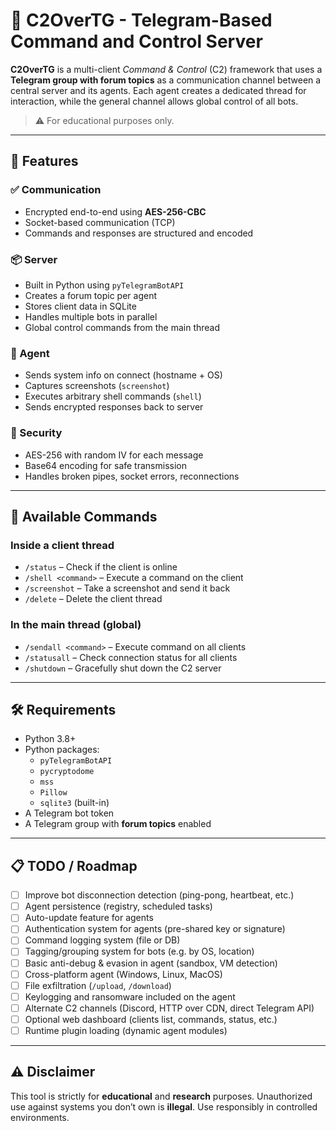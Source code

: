 # 🧠 C2OverTG - Telegram-Based Command and Control Server

**C2OverTG** is a multi-client *Command & Control* (C2) framework that uses a **Telegram group with forum topics** as a communication channel between a central server and its agents. Each agent creates a dedicated thread for interaction, while the general channel allows global control of all bots.

> ⚠️ For educational purposes only.

---

## 🚀 Features

### ✅ Communication
- Encrypted end-to-end using **AES-256-CBC**
- Socket-based communication (TCP)
- Commands and responses are structured and encoded

### 📦 Server
- Built in Python using `pyTelegramBotAPI`
- Creates a forum topic per agent
- Stores client data in SQLite
- Handles multiple bots in parallel
- Global control commands from the main thread

### 🧠 Agent
- Sends system info on connect (hostname + OS)
- Captures screenshots (`screenshot`)
- Executes arbitrary shell commands (`shell`)
- Sends encrypted responses back to server

### 🔐 Security
- AES-256 with random IV for each message
- Base64 encoding for safe transmission
- Handles broken pipes, socket errors, reconnections

---

## 📖 Available Commands

### Inside a client thread
- `/status` – Check if the client is online
- `/shell <command>` – Execute a command on the client
- `/screenshot` – Take a screenshot and send it back
- `/delete` – Delete the client thread

### In the main thread (global)
- `/sendall <command>` – Execute command on all clients
- `/statusall` – Check connection status for all clients
- `/shutdown` – Gracefully shut down the C2 server

---

## 🛠 Requirements

- Python 3.8+
- Python packages:
  - `pyTelegramBotAPI`
  - `pycryptodome`
  - `mss`
  - `Pillow`
  - `sqlite3` (built-in)
- A Telegram bot token
- A Telegram group with **forum topics** enabled

---

## 📋 TODO / Roadmap

- [ ] Improve bot disconnection detection (ping-pong, heartbeat, etc.)
- [ ] Agent persistence (registry, scheduled tasks)
- [ ] Auto-update feature for agents
- [ ] Authentication system for agents (pre-shared key or signature)
- [ ] Command logging system (file or DB)
- [ ] Tagging/grouping system for bots (e.g. by OS, location)
- [ ] Basic anti-debug & evasion in agent (sandbox, VM detection)
- [ ] Cross-platform agent (Windows, Linux, MacOS)
- [ ] File exfiltration (`/upload`, `/download`)
- [ ] Keylogging and ransomware included on the agent
- [ ] Alternate C2 channels (Discord, HTTP over CDN, direct Telegram API)
- [ ] Optional web dashboard (clients list, commands, status, etc.)
- [ ] Runtime plugin loading (dynamic agent modules)

---

## ⚠️ Disclaimer

This tool is strictly for **educational** and **research** purposes. Unauthorized use against systems you don’t own is **illegal**. Use responsibly in controlled environments.

